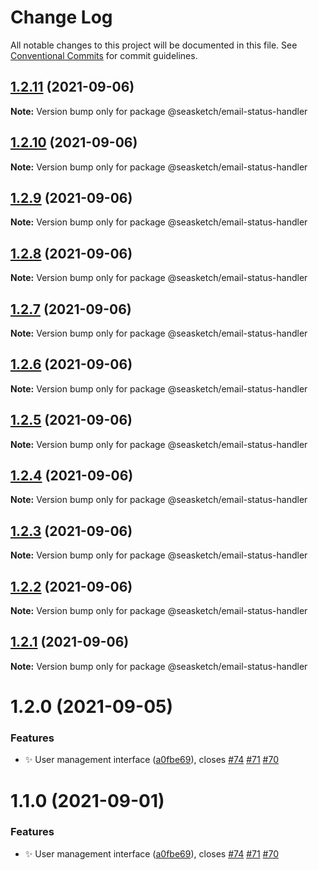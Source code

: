# Change Log

All notable changes to this project will be documented in this file.
See [Conventional Commits](https://conventionalcommits.org) for commit guidelines.

## [1.2.11](https://github.com/seasketch/next/compare/@seasketch/email-status-handler@1.2.10...@seasketch/email-status-handler@1.2.11) (2021-09-06)

**Note:** Version bump only for package @seasketch/email-status-handler





## [1.2.10](https://github.com/seasketch/next/compare/@seasketch/email-status-handler@1.2.8...@seasketch/email-status-handler@1.2.10) (2021-09-06)

**Note:** Version bump only for package @seasketch/email-status-handler





## [1.2.9](https://github.com/seasketch/next/compare/@seasketch/email-status-handler@1.2.8...@seasketch/email-status-handler@1.2.9) (2021-09-06)

**Note:** Version bump only for package @seasketch/email-status-handler





## [1.2.8](https://github.com/seasketch/next/compare/@seasketch/email-status-handler@1.2.5...@seasketch/email-status-handler@1.2.8) (2021-09-06)

**Note:** Version bump only for package @seasketch/email-status-handler





## [1.2.7](https://github.com/seasketch/next/compare/@seasketch/email-status-handler@1.2.5...@seasketch/email-status-handler@1.2.7) (2021-09-06)

**Note:** Version bump only for package @seasketch/email-status-handler





## [1.2.6](https://github.com/seasketch/next/compare/@seasketch/email-status-handler@1.2.5...@seasketch/email-status-handler@1.2.6) (2021-09-06)

**Note:** Version bump only for package @seasketch/email-status-handler





## [1.2.5](https://github.com/seasketch/next/compare/@seasketch/email-status-handler@1.2.4...@seasketch/email-status-handler@1.2.5) (2021-09-06)

**Note:** Version bump only for package @seasketch/email-status-handler





## [1.2.4](https://github.com/seasketch/next/compare/@seasketch/email-status-handler@1.2.3...@seasketch/email-status-handler@1.2.4) (2021-09-06)

**Note:** Version bump only for package @seasketch/email-status-handler





## [1.2.3](https://github.com/seasketch/next/compare/@seasketch/email-status-handler@1.2.2...@seasketch/email-status-handler@1.2.3) (2021-09-06)

**Note:** Version bump only for package @seasketch/email-status-handler





## [1.2.2](https://github.com/seasketch/next/compare/@seasketch/email-status-handler@1.2.0...@seasketch/email-status-handler@1.2.2) (2021-09-06)

**Note:** Version bump only for package @seasketch/email-status-handler





## [1.2.1](https://github.com/seasketch/next/compare/@seasketch/email-status-handler@1.2.0...@seasketch/email-status-handler@1.2.1) (2021-09-06)

**Note:** Version bump only for package @seasketch/email-status-handler





# 1.2.0 (2021-09-05)


### Features

* :sparkles: User management interface ([a0fbe69](https://github.com/seasketch/next/commit/a0fbe695d610a995f93b9dbb76d7d5a19c99a445)), closes [#74](https://github.com/seasketch/next/issues/74) [#71](https://github.com/seasketch/next/issues/71) [#70](https://github.com/seasketch/next/issues/70)





# 1.1.0 (2021-09-01)


### Features

* :sparkles: User management interface ([a0fbe69](https://github.com/seasketch/next/commit/a0fbe695d610a995f93b9dbb76d7d5a19c99a445)), closes [#74](https://github.com/seasketch/next/issues/74) [#71](https://github.com/seasketch/next/issues/71) [#70](https://github.com/seasketch/next/issues/70)
